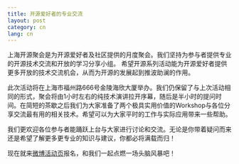 ```yaml
---
title: 开源爱好者的专业交流
layout: post
category: cn
lang: cn
---
```


上海开源聚会是为开源爱好者及社区提供的月度聚会。我们坚持为参与者提供专业的开源技术交流和开放的学习分享小组。 希望开源系列活动能为开源爱好者提供更多开放的技术交流机会，从而为开源的发展起到推波助澜的作用。

此次活动将在上海市福州路666号金陵海欣大厦举办。我们仍保留了与上次活动相同的形式，聚会将由1小时左右的纯技术演讲拉开序幕，随后是半小时的提问时间。在简短的茶歇之后我们为大家准备了两个极具实用价值的Workshop与各位分享交流最有用的相关技术。希望可以为大家平时的工作与实际应用带来一些帮助。

我们更欢迎各位参与者能踊跃上台与大家进行讨论和交流。无论是你带着疑问而来还是希望了解更多更专业的知识与建议，你都必将满载而归！

现在就来[微博活动页](http://event.weibo.com/785012)报名，和我们一起点燃一场头脑风暴吧！
